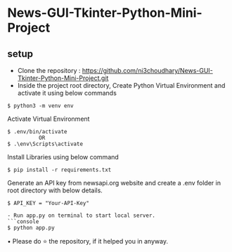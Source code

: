 # News-GUI-Tkinter-Python-Mini-Project


## setup
- Clone the repository : https://github.com/ni3choudhary/News-GUI-Tkinter-Python-Mini-Project.git
- Inside the project root directory, Create Python Virtual Environment and activate it using below commands 
```console
$ python3 -m venv env
``` 

Activate Virtual Environment
```console
$ .env/bin/activate 
          OR
$ .\env\Scripts\activate
```
Install Libraries using below command
```console
$ pip install -r requirements.txt
```
Generate an API key from newsapi.org website and create a .env folder in root directory with below details.
```console
$ API_KEY = "Your-API-Key"

- Run app.py on terminal to start local server.
```console
$ python app.py
```

• Please do ⭐ the repository, if it helped you in anyway.


